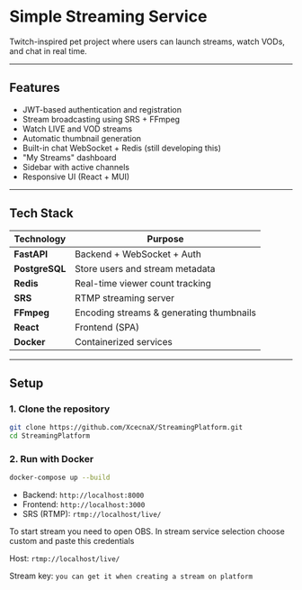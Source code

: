 # Simple Streaming Service

Twitch-inspired pet project where users can launch streams, watch VODs, and chat in real time.

---

## Features

- JWT-based authentication and registration
- Stream broadcasting using SRS + FFmpeg
- Watch LIVE and VOD streams
- Automatic thumbnail generation
- Built-in chat WebSocket + Redis (still developing this)
- "My Streams" dashboard
- Sidebar with active channels
- Responsive UI (React + MUI)

---

## Tech Stack

| Technology     | Purpose                              |
|----------------|--------------------------------------|
| **FastAPI**    | Backend + WebSocket + Auth           |
| **PostgreSQL** | Store users and stream metadata      |
| **Redis**      | Real-time viewer count tracking      |
| **SRS**        | RTMP streaming server                |
| **FFmpeg**     | Encoding streams & generating thumbnails |
| **React**      | Frontend (SPA)                       |
| **Docker**     | Containerized services               |

---

## Setup

### 1. Clone the repository

```bash
git clone https://github.com/XcecnaX/StreamingPlatform.git
cd StreamingPlatform
```

### 2. Run with Docker

```bash
docker-compose up --build
```

- Backend: `http://localhost:8000`
- Frontend: `http://localhost:3000`
- SRS (RTMP): `rtmp://localhost/live/`

To start stream you need to open OBS. In stream service selection choose custom and paste this credentials

Host: `rtmp://localhost/live/`

Stream key: `you can get it when creating a stream on platform`
